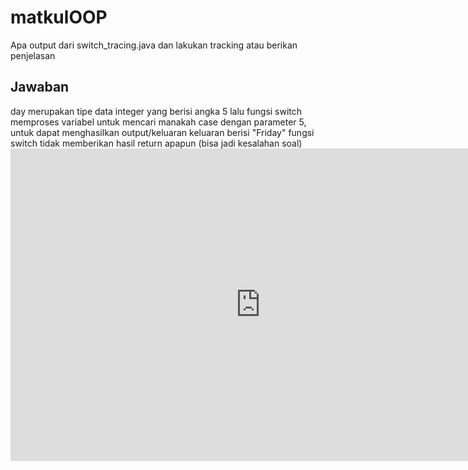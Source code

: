 # matkulOOP
Apa output dari switch_tracing.java dan lakukan tracking atau berikan penjelasan

<h2> Jawaban </h2>
day merupakan tipe data integer yang berisi angka 5
lalu fungsi switch memproses variabel untuk mencari manakah case dengan parameter 5, untuk dapat menghasilkan output/keluaran
keluaran berisi "Friday"
fungsi switch tidak memberikan hasil return apapun (bisa jadi kesalahan soal)

<iframe width="800" height="500" frameborder="0" src="http://pythontutor.com/iframe-embed.html#code=public%20class%20Test%20%7B%20%0A%20%20%20%20public%20static%20void%20main%28String%5B%5D%20args%29%20%0A%20%20%20%20%7B%20%0A%20%20%20%20%20%20%20%20int%20day%20%3D%205%3B%20%0A%20%20%20%20%20%20%20%20String%20dayString%3B%20%0A%20%20%20%20%20%20%20%20%20%20%20%20switch%20%28day%29%20%7B%20%0A%20%20%20%20%20%20%20%20%20%20%20%20case%201%3A%20%0A%20%20%20%20%20%20%20%20%20%20%20%20%20%20%20%20dayString%20%3D%20%22Monday%22%3B%20%0A%20%20%20%20%20%20%20%20%20%20%20%20%20%20%20%20break%3B%20%0A%20%20%20%20%20%20%20%20%20%20%20%20case%202%3A%20%0A%20%20%20%20%20%20%20%20%20%20%20%20%20%20%20%20dayString%20%3D%20%22Tuesday%22%3B%20%0A%20%20%20%20%20%20%20%20%20%20%20%20%20%20%20%20break%3B%20%0A%20%20%20%20%20%20%20%20%20%20%20%20case%203%3A%20%0A%20%20%20%20%20%20%20%20%20%20%20%20%20%20%20%20dayString%20%3D%20%22Wednesday%22%3B%20%0A%20%20%20%20%20%20%20%20%20%20%20%20%20%20%20%20break%3B%20%0A%20%20%20%20%20%20%20%20%20%20%20%20case%204%3A%20%0A%20%20%20%20%20%20%20%20%20%20%20%20%20%20%20%20dayString%20%3D%20%22Thursday%22%3B%20%0A%20%20%20%20%20%20%20%20%20%20%20%20%20%20%20%20break%3B%20%0A%20%20%20%20%20%20%20%20%20%20%20%20case%205%3A%20%0A%20%20%20%20%20%20%20%20%20%20%20%20%20%20%20%20dayString%20%3D%20%22Friday%22%3B%20%0A%20%20%20%20%20%20%20%20%20%20%20%20%20%20%20%20break%3B%20%0A%20%20%20%20%20%20%20%20%20%20%20%20case%206%3A%20%0A%20%20%20%20%20%20%20%20%20%20%20%20%20%20%20%20dayString%20%3D%20%22Saturday%22%3B%20%0A%20%20%20%20%20%20%20%20%20%20%20%20%20%20%20%20break%3B%20%0A%20%20%20%20%20%20%20%20%20%20%20%20case%207%3A%20%0A%20%20%20%20%20%20%20%20%20%20%20%20%20%20%20%20dayString%20%3D%20%22Sunday%22%3B%20%0A%20%20%20%20%20%20%20%20%20%20%20%20%20%20%20%20break%3B%20%0A%20%20%20%20%20%20%20%20%20%20%20%20default%3A%20%0A%20%20%20%20%20%20%20%20%20%20%20%20%20%20%20%20dayString%20%3D%20%22Invalid%20day%22%3B%20%0A%20%20%20%20%20%20%20%20%20%20%20%20%20%20%20%20break%3B%20%0A%20%20%20%20%20%20%20%20%20%20%20%20%7D%0A%20%20%20%20%20%20%20%20%20%20%20%20System.out.println%28dayString%29%3B%20%20%20%20%0A%20%20%20%20%20%20%20%20%20%20%20%20%7D%0A%7D&codeDivHeight=400&codeDivWidth=350&cumulative=false&curInstr=7&heapPrimitives=nevernest&origin=opt-frontend.js&py=java&rawInputLstJSON=%5B%5D&textReferences=false"> </iframe>
